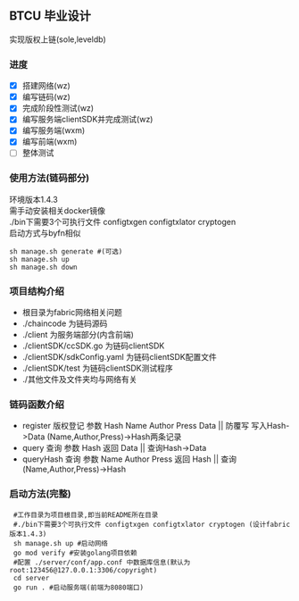 ## BTCU 毕业设计
实现版权上链(sole,leveldb)
### 进度
- [x] 搭建网络(wz)
- [x] 编写链码(wz)
- [x] 完成阶段性测试(wz)
- [x] 编写服务端clientSDK并完成测试(wz)
- [x] 编写服务端(wxm)
- [x] 编写前端(wxm)
- [ ] 整体测试
### 使用方法(链码部分)
环境版本1.4.3  
需手动安装相关docker镜像  
./bin下需要3个可执行文件 configtxgen configtxlator cryptogen  
启动方式与byfn相似  
```shell
sh manage.sh generate #(可选)
sh manage.sh up 
sh manage.sh down 
```
### 项目结构介绍
- 根目录为fabric网络相关问题
- ./chaincode 为链码源码
- ./client 为服务端部分(内含前端)
- ./clientSDK/ccSDK.go 为链码clientSDK
- ./clientSDK/sdkConfig.yaml 为链码clientSDK配置文件
- ./clientSDK/test 为链码clientSDK测试程序
- ./其他文件及文件夹均与网络有关
### 链码函数介绍
- register 版权登记 参数 Hash Name Author Press Data || 防覆写 写入Hash->Data (Name,Author,Press)->Hash两条记录
- query 查询 参数 Hash 返回 Data || 查询Hash->Data
- queryHash 查询 参数 Name Author Press 返回 Hash || 查询(Name,Author,Press)->Hash
### 启动方法(完整)
```shell
 #工作目录为项目根目录,即当前README所在目录
 #./bin下需要3个可执行文件 configtxgen configtxlator cryptogen (设计fabric版本1.4.3)
 sh manage.sh up #启动网络
 go mod verify #安装golang项目依赖
 #配置 ./server/conf/app.conf 中数据库信息(默认为root:123456@127.0.0.1:3306/copyright)
 cd server
 go run . #启动服务端(前端为8080端口)
```
